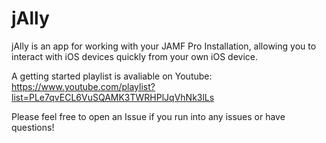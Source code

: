 # jAlly

jAlly is an app for working with your JAMF Pro Installation, allowing you to interact with iOS devices quickly from your own iOS device.

A getting started playlist is avaliable on Youtube: https://www.youtube.com/playlist?list=PLe7qvECL6VuSQAMK3TWRHPlJqVhNk3lLs

Please feel free to open an Issue if you run into any issues or have questions!
